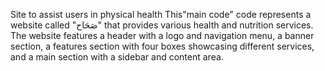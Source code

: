 Site to assist users in physical health This"main code" code represents a website called "صَحَاح" that provides various health and nutrition services. The website features a header with a logo and navigation menu, a banner section, a features section with four boxes showcasing different services, and a main section with a sidebar and content area.
